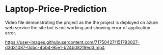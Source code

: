 # Laptop-Price-Prediction

Video file demonstrating the project as the the project is deployed on azure web service the site but is not working and showing error of application error.

https://user-images.githubusercontent.com/71750427/151783027-d3d31087-0dbc-4bb4-95e1-b24b082f9ed3.mp4
 
